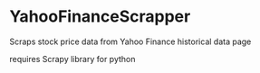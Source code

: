 # YahooFinanceScrapper
Scraps stock price data from Yahoo Finance historical data page

requires Scrapy library for python
